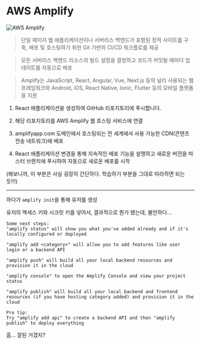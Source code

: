 # **AWS Amplify**

![AWS Amplify](<https://d1.awsstatic.com/AWS%20Amplify/Features/product-page-diagram_Amplify_How-it-works_Develop%402x%20(1).86135eef1e1961cf5cc41fba8c1a5fc46bf38cf2.png>)

> 단일 페이지 웹 애플리케이션이나 서버리스 백엔드가 포함된 정적 사이트를 구축, 배포 및 호스팅하기 위한 Git 기반의 CI/CD 워크플로를 제공

> 모든 서버리스 백엔드 리소스의 빌드 설정을 결정하고 코드가 커밋될 때마다 업데이트를 자동으로 배포

> Amplify는 JavaScript, React, Angular, Vue, Next.js 등의 널리 사용되는 웹 프레임워크와 Android, iOS, React Native, Ionic, Flutter 등의 모바일 플랫폼을 지원

1.  React 애플리케이션을 생성하여 GitHub 리포지토리에 푸시합니다.

2.  해당 리포지토리를 AWS Amplify 웹 호스팅 서비스에 연결
3.  amplifyapp.com 도메인에서 호스팅되는 전 세계에서 사용 가능한 CDN(콘텐츠 전송 네트워크)에 배포

4.  React 애플리케이션 변경을 통해 지속적인 배포 기능을 설명하고 새로운 버전을 마스터 브랜치에 푸시하여 자동으로 새로운 배포를 시작

(해보니까, 이 부분은 사실 굉장히 간단하다. 학습하기 부분을 그대로 따라하면 되는듯!!!)

---

하다가 `amplify init`을 통해 유저를 생성

유저의 액세스 키와 시크릿 키를 넣어서, 결과적으로 뭔가 됐는데, 불안하다...

```
Some next steps:
"amplify status" will show you what you've added already and if it's locally configured or deployed

"amplify add <category>" will allow you to add features like user login or a backend API

"amplify push" will build all your local backend resources and provision it in the cloud

"amplify console" to open the Amplify Console and view your project status

"amplify publish" will build all your local backend and frontend resources (if you have hosting category added) and provision it in the cloud

Pro tip:
Try "amplify add api" to create a backend API and then "amplify publish" to deploy everything
```

흠... 잘된 거겠지?
